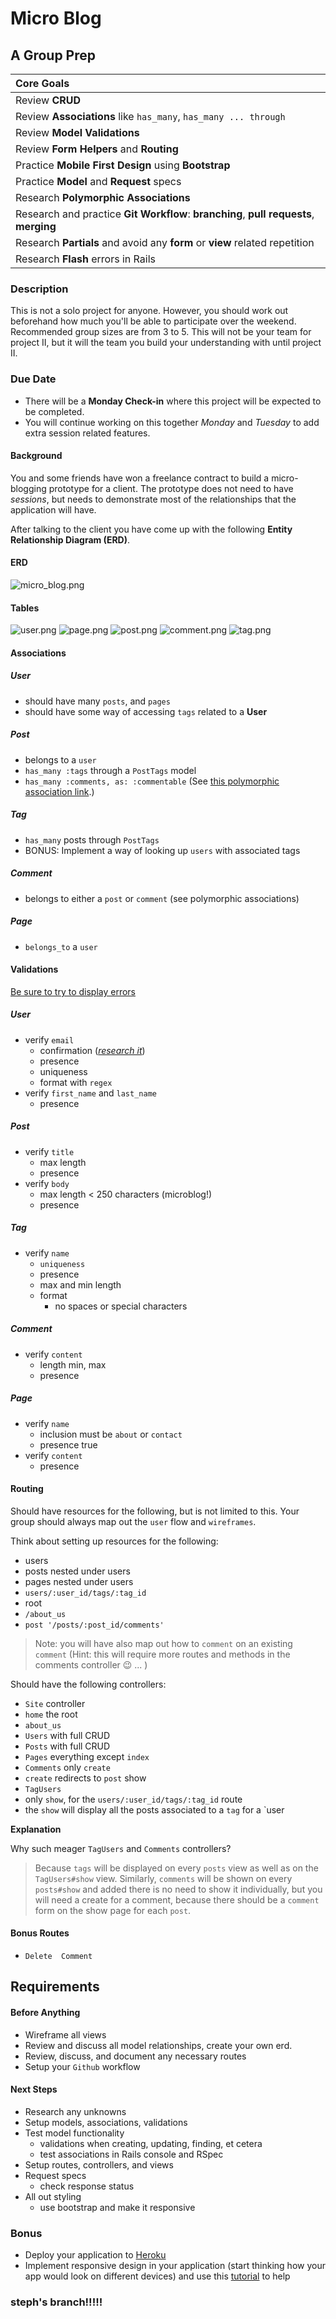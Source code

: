 # Micro Blog
## A Group Prep


| Core Goals |
| :---|
| Review **CRUD** |
| Review **Associations** like `has_many`, `has_many ... through` |
| Review **Model Validations** |
| Review **Form Helpers** and **Routing** |
| Practice **Mobile First Design** using **Bootstrap** |
| Practice **Model** and **Request** specs |
| Research **Polymorphic Associations** |
| Research and practice **Git Workflow**: **branching**, **pull requests**, **merging**|
| Research **Partials** and avoid any **form** or **view** related repetition |
| Research **Flash** errors in Rails |


### Description

This is not a solo project for anyone. However, you should work out beforehand how much you'll be able to participate over the weekend. Recommended group sizes are from 3 to 5. This will not be your team for project II, but it will the team you build your understanding with until project II.

### Due Date

* There will be a **Monday Check-in** where this project will be expected to be completed.
* You will continue working on this together *Monday* and *Tuesday* to add extra session related features.

#### Background

You and some friends have won a freelance contract to build a micro-blogging prototype for a client. The prototype does not need to have *sessions*, but needs to demonstrate most of the relationships that the application will have.


After talking to the client you have come up with the following **Entity Relationship Diagram (ERD)**.

#### ERD

![micro_blog.png](micro_blog.png)

#### Tables

![user.png](user.png)
![page.png](page.png)
![post.png](post.png)
![comment.png](comment.png)
![tag.png](tag.png)

#### Associations

##### User

* should have many `posts`, and `pages`
* should have some way of accessing `tags` related to a **User**

##### Post

*  belongs to a `user`
* `has_many :tags` through a `PostTags` model
* `has_many :comments, as: :commentable` (See [this polymorphic association link](http://guides.rubyonrails.org/association_basics.html#polymorphic-associations).)

##### Tag

* `has_many` posts through `PostTags`
* BONUS: Implement a way of looking up `users` with associated tags

##### Comment

* belongs to either a `post` or `comment` (see polymorphic associations)

##### Page

* `belongs_to` a `user`

#### Validations

[Be sure to try to display errors](http://guides.rubyonrails.org/active_record_validations.html#displaying-validation-errors-in-views)

##### User

* verify `email`
  * confirmation ([*research it*](http://guides.rubyonrails.org/active_record_validations.html#confirmation))
  * presence
  * uniqueness
  * format with `regex`
* verify `first_name` and `last_name`
  * presence

##### Post

* verify `title`
  * max length
  * presence
* verify `body`
  * max length < 250 characters (microblog!)
  * presence

##### Tag

* verify `name`
  * `uniqueness`
  * presence
  * max and min length
  * format
    * no spaces or special characters


##### Comment

* verify `content`
  * length min, max
  * presence


##### Page

* verify `name`
  * inclusion must be `about` or `contact`
  * presence true
* verify `content`
  * presence

#### Routing

 Should have resources for the following, but is not limited to this. Your group should always map out the `user` flow and `wireframes`.

 Think about setting up resources for the following:

 * users
 * posts nested under users
 * pages nested under users
 * `users/:user_id/tags/:tag_id`
 * root
 * `/about_us`
 * `post '/posts/:post_id/comments'`

 > Note: you will have also map out how to `comment` on an existing `comment` (Hint: this will require more routes and methods in the comments controller :wink: ... )

 Should have the following controllers:

 * `Site` controller
  * `home` the root
  * `about_us`
 * `Users` with full CRUD
 * `Posts` with full CRUD
 * `Pages` everything except `index`
 * `Comments` only `create`
  * `create` redirects to `post` show
 * `TagUsers`
  * only `show`, for the `users/:user_id/tags/:tag_id` route
  * the `show` will display all the posts associated to a `tag` for a `user

**Explanation**

Why such meager `TagUsers` and `Comments` controllers?

> Because `tags` will be displayed on every `posts` view as well as on the `TagUsers#show` view. Similarly, `comments` will be shown on every `posts#show` and added there is no need to show it individually, but you will need a create for a comment, because there should be a `comment` form on the show page for each `post`.

#### Bonus Routes

* `Delete  Comment`

## Requirements


#### Before Anything

* Wireframe all views
* Review and discuss all model relationships, create your own erd.
* Review, discuss, and document any necessary routes
* Setup your `Github` workflow

#### Next Steps

* Research any unknowns
* Setup models, associations, validations
* Test model functionality
  * validations when creating, updating, finding, et cetera
  * test associations in Rails console and RSpec
* Setup routes, controllers, and views
* Request specs
  * check response status
* All out styling
  * use bootstrap and make it responsive

### Bonus

* Deploy your application to [Heroku](https://devcenter.heroku.com/articles/getting-started-with-rails4)
* Implement responsive design in your application (start thinking how your app would look on different devices) and use this [tutorial](http://www.revillweb.com/tutorials/bootstrap-tutorial/) to help



### steph's branch!!!!!